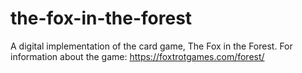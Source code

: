 # the-fox-in-the-forest
A digital implementation of the card game, The Fox in the Forest. For information about the game: https://foxtrotgames.com/forest/
